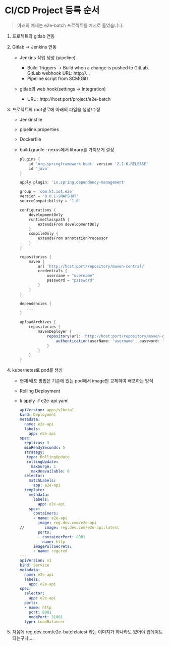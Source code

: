 # CI/CD Project 등록 순서

> 아래의 예제는 e2e-batch 프로젝트를 예시로 들었습니다.



1. 프로젝트와 gitlab 연동

2. Gitlab -> Jenkins 연동

   - Jenkins 작업 생성 (pipeline)
     - Build Triggers -> Build when a change is pushed to GitLab. GitLab webhook URL: http://...
     - Pipeline script from SCM(Git)

   - gitlab의 web hook(settings -> Integration)
     - URL : http://host:port/project/e2e-batch

3. 프로젝트의 root경로에 아래의 파일을 생성/수정

   - Jenkinsfile

   - pipeline.properties

   - Dockerfile

   - build.gradle : nexus에서 library를 가져오게 설정

     ```groovy
     plugins {
         id 'org.springframework.boot' version '2.1.6.RELEASE'
         id 'java'
     }
     
     apply plugin: 'io.spring.dependency-management'
     
     group = 'com.kt.iot.e2e'
     version = '0.0.1-SNAPSHOT'
     sourceCompatibility = '1.8'
     
     configurations {
         developmentOnly
         runtimeClasspath {
             extendsFrom developmentOnly
         }
         compileOnly {
             extendsFrom annotationProcessor
         }
     }
     
     repositories {
         maven {
             url 'http://host:port/repository/maven-central/'
             credentials {
                 username = "username"
                 password = "password"
             }
         }
     }
     
     dependencies {
     	...
     }
     
     uploadArchives {
         repositories {
             mavenDeployer {
                 repository(url: 'http://host:port/repository/maven-central/') {
                     authentication(userName: 'username', password: 'password')
                 }
             }
         }
     }
     ```

4. kubernetes로 pod를 생성

   - 현재 배포 방법은 기존에 있는 pod에서 image만 교체하여 배포하는 방식 

   - Rolling Deployment

   - k apply -f e2e-api.yaml

     ```yaml
     apiVersion: apps/v1beta1
     kind: Deployment
     metadata:
       name: e2e-api
       labels:
         app: e2e-api
     spec:
       replicas: 3
       minReadySeconds: 5
       strategy:
        type: RollingUpdate
        rollingUpdate:
          maxSurge: 1
          maxUnavailable: 0
       selector:
         matchLabels:
           app: e2e-api
       template:
         metadata:
           labels:
             app: e2e-api
         spec:
           containers:
           - name: e2e-api
             image: reg.dev.com/e2e-api
     //			image: reg.dev.com/e2e-api:latest
             ports:
             - containerPort: 8081
               name: http
           imagePullSecrets:
           - name: regcred
     ---
     apiVersion: v1
     kind: Service
     metadata:
       name: e2e-api
       labels:
         app: e2e-api
     spec:
       selector:
         app: e2e-api
       ports:
       - name: http
         port: 8081
         nodePort: 31001
       type: LoadBalancer
     ```

5. 처음에 reg.dev.com/e2e-batch:latest 라는 이미지가 하나라도 있어야 업데이트 되는구나….

